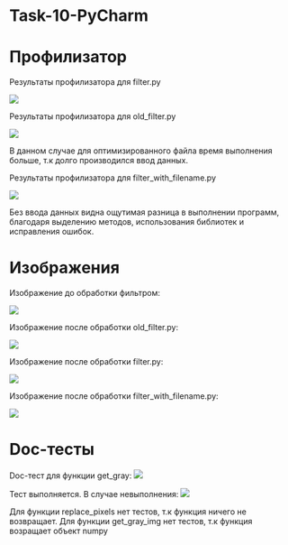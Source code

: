 # Task-10-PyCharm
# Профилизатор
Результаты профилизатора для filter.py

![](https://github.com/alyonafilyaeva/Task-10-PyCharm/blob/main/profile/%D0%A1%D0%BA%D1%80%D0%B8%D0%BD%D1%88%D0%BE%D1%82%2021-11-2021%20215245.jpg)

Результаты профилизатора для old_filter.py

![](https://github.com/alyonafilyaeva/Task-10-PyCharm/blob/main/profile/%D0%A1%D0%BA%D1%80%D0%B8%D0%BD%D1%88%D0%BE%D1%82%2021-11-2021%20220114.jpg)

В данном случае для оптимизированного файла время выполнения больше, т.к долго производился ввод данных.

Результаты профилизатора для filter_with_filename.py

![](https://github.com/alyonafilyaeva/Task-10-PyCharm/blob/main/profile/%D0%A1%D0%BA%D1%80%D0%B8%D0%BD%D1%88%D0%BE%D1%82%2021-11-2021%20220739.jpg)

Без ввода данных видна ощутимая разница в выполнении программ, благодаря выделению методов, использования библиотек и исправления ошибок.

# Изображения

Изображение до обработки фильтром:

![](https://github.com/alyonafilyaeva/Task-10-PyCharm/blob/main/imgs/img2.jpg)

Изображение после обработки old_filter.py:

![](https://github.com/alyonafilyaeva/Task-10-PyCharm/blob/main/imgs/res.jpg)

Изображение после обработки filter.py:

![](https://github.com/alyonafilyaeva/Task-10-PyCharm/blob/main/imgs/no.jpg)

Изображение после обработки  filter_with_filename.py:

![](https://github.com/alyonafilyaeva/Task-10-PyCharm/blob/main/imgs/yes.jpg)

# Doc-тесты

Doc-тест для функции get_gray: 
![](https://github.com/alyonafilyaeva/Task-10-PyCharm/blob/main/tests/%D0%A1%D0%BA%D1%80%D0%B8%D0%BD%D1%88%D0%BE%D1%82%2022-11-2021%20093234.jpg)

Тест выполняется.
В случае невыполнения:
![](https://github.com/alyonafilyaeva/Task-10-PyCharm/blob/main/tests/%D0%A1%D0%BA%D1%80%D0%B8%D0%BD%D1%88%D0%BE%D1%82%2022-11-2021%20093352.jpg)

Для функции replace_pixels нет тестов, т.к функция ничего не возвращает.
Для функции get_gray_img нет тестов, т.к функция возращает объект numpy
